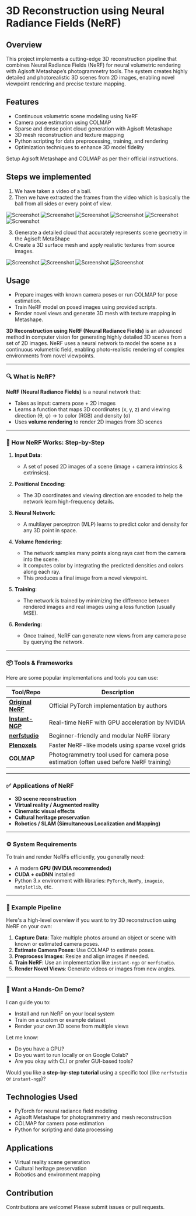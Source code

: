 # 3D Reconstruction using Neural Radiance Fields (NeRF)

## Overview
This project implements a cutting-edge 3D reconstruction pipeline that combines Neural Radiance Fields (NeRF) for neural volumetric rendering with Agisoft Metashape’s photogrammetry tools. The system creates highly detailed and photorealistic 3D scenes from 2D images, enabling novel viewpoint rendering and precise texture mapping.

## Features
- Continuous volumetric scene modeling using NeRF  
- Camera pose estimation using COLMAP  
- Sparse and dense point cloud generation with Agisoft Metashape  
- 3D mesh reconstruction and texture mapping  
- Python scripting for data preprocessing, training, and rendering  
- Optimization techniques to enhance 3D model fidelity


 Setup Agisoft Metashape and COLMAP as per their official instructions.
## Steps we implemented
1) We have taken a video of a ball.
2) Then we have extracted the frames from the video which is basically the ball from all sides or every point of view.
   
![Screenshot](001.png)    ![Screenshot](19.png)   ![Screenshot](20.png)  ![Screenshot](40.png)  ![Screenshot](149.png)  ![Screenshot](250.png)


3) Generate a detailed cloud that accurately represents scene geometry in the Agisoft MetaShape
4) Create a 3D surface mesh and apply realistic textures from source images.

![Screenshot](c.png)
![Screenshot](d.png)
![Screenshot](a.png)
![Screenshot](b.png)

## Usage
- Prepare images with known camera poses or run COLMAP for pose estimation.  
- Train NeRF model on posed images using provided scripts.  
- Render novel views and generate 3D mesh with texture mapping in Metashape.  

**3D Reconstruction using NeRF (Neural Radiance Fields)** is an advanced method in computer vision for generating highly detailed 3D scenes from a set of 2D images. NeRF uses a neural network to model the scene as a continuous volumetric field, enabling photo-realistic rendering of complex environments from novel viewpoints.

---

### 🔍 What is NeRF?

**NeRF (Neural Radiance Fields)** is a neural network that:

* Takes as input: camera pose + 2D images
* Learns a function that maps 3D coordinates (x, y, z) and viewing direction (θ, φ) → to color (RGB) and density (σ)
* Uses **volume rendering** to render 2D images from 3D scenes

---

### 📌 How NeRF Works: Step-by-Step

1. **Input Data**:

   * A set of posed 2D images of a scene (image + camera intrinsics & extrinsics).

2. **Positional Encoding**:

   * The 3D coordinates and viewing direction are encoded to help the network learn high-frequency details.

3. **Neural Network**:

   * A multilayer perceptron (MLP) learns to predict color and density for any 3D point in space.

4. **Volume Rendering**:

   * The network samples many points along rays cast from the camera into the scene.
   * It computes color by integrating the predicted densities and colors along each ray.
   * This produces a final image from a novel viewpoint.

5. **Training**:

   * The network is trained by minimizing the difference between rendered images and real images using a loss function (usually MSE).

6. **Rendering**:

   * Once trained, NeRF can generate new views from any camera pose by querying the network.

---

### 📦 Tools & Frameworks

Here are some popular implementations and tools you can use:

| Tool/Repo                                                          | Description                                                                           |
| ------------------------------------------------------------------ | ------------------------------------------------------------------------------------- |
| **[Original NeRF](https://github.com/bmild/nerf)**                 | Official PyTorch implementation by authors                                            |
| **[Instant-NGP](https://github.com/NVlabs/instant-ngp)**           | Real-time NeRF with GPU acceleration by NVIDIA                                        |
| **[nerfstudio](https://github.com/nerfstudio-project/nerfstudio)** | Beginner-friendly and modular NeRF library                                            |
| **[Plenoxels](https://github.com/sxyu/svox2)**                     | Faster NeRF-like models using sparse voxel grids                                      |
| **COLMAP**                                                         | Photogrammetry tool used for camera pose estimation (often used before NeRF training) |

---

### ✅ Applications of NeRF

* **3D scene reconstruction**
* **Virtual reality / Augmented reality**
* **Cinematic visual effects**
* **Cultural heritage preservation**
* **Robotics / SLAM (Simultaneous Localization and Mapping)**

---

### ⚙️ System Requirements

To train and render NeRFs efficiently, you generally need:

* A modern **GPU (NVIDIA recommended)**
* **CUDA + cuDNN** installed
* Python 3.x environment with libraries: `PyTorch`, `NumPy`, `imageio`, `matplotlib`, etc.

---

### 🧪 Example Pipeline

Here's a high-level overview if you want to try 3D reconstruction using NeRF on your own:

1. **Capture Data**: Take multiple photos around an object or scene with known or estimated camera poses.
2. **Estimate Camera Poses**: Use COLMAP to estimate poses.
3. **Preprocess Images**: Resize and align images if needed.
4. **Train NeRF**: Use an implementation like `instant-ngp` or `nerfstudio`.
5. **Render Novel Views**: Generate videos or images from new angles.

---

### 🚀 Want a Hands-On Demo?

I can guide you to:

* Install and run NeRF on your local system
* Train on a custom or example dataset
* Render your own 3D scene from multiple views

Let me know:

* Do you have a GPU?
* Do you want to run locally or on Google Colab?
* Are you okay with CLI or prefer GUI-based tools?

Would you like a **step-by-step tutorial** using a specific tool (like `nerfstudio` or `instant-ngp`)?



## Technologies Used
- PyTorch for neural radiance field modeling  
- Agisoft Metashape for photogrammetry and mesh reconstruction  
- COLMAP for camera pose estimation  
- Python for scripting and data processing  

## Applications
- Virtual reality scene generation  
- Cultural heritage preservation  
- Robotics and environment mapping

## Contribution
Contributions are welcome! Please submit issues or pull requests.

